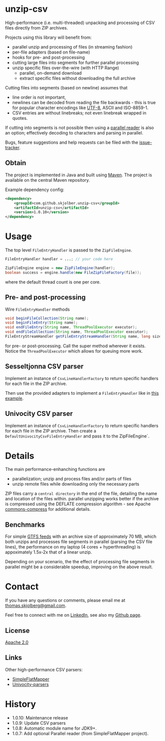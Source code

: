 # unzip-csv
High-performance (i.e. multi-threaded) unpacking and processing of CSV files directly from ZIP archives.

Projects using this library will benefit from:
 * parallel unzip and processing of files (in streaming fashion)
 * per-file adapters (based on file-name)
 * hooks for pre- and post-processing 
 * cutting large files into segments for further parallel processing 
 * unzip specific files over-the-wire (with HTTP Range)
   * parallel, on-demand download
   * extract specific files without downloading the full archive

Cutting files into segments (based on newline) assumes that 

 * line order is not important,
 * newlines can be decoded from reading the file backwards - this is true for popular character encodings like [UTF-8], ASCII and ISO-8859-1. 
 * CSV entries are without linebreaks; not even linebreak wrapped in quotes.
 
If cutting into segments is not possible then using a [parallel reader](src/main/java/com/github/skjolber/unzip/csv/ParallelReader.java) is also an option; effectively decoding to characters and parsing in parallel.

Bugs, feature suggestions and help requests can be filed with the [issue-tracker].

## Obtain
The project is implemented in Java and built using [Maven]. The project is available on the central Maven repository.

Example dependency config:

```xml
<dependency>
    <groupId>com.github.skjolber.unzip-csv</groupId>
    <artifactId>unzip-csv</artifactId>
    <version>1.0.10</version>
</dependency>
```

# Usage
The top level `FileEntryHandler` is passed to the `ZipFileEngine`. 


```java
FileEntryHandler handler = ...; // your code here

ZipFileEngine engine = new ZipFileEngine(handler);
boolean success = engine.handle(new FileZipFileFactory(file));
```
where the default thread count is one per core.

## Pre- and post-processing
Wire `FileEntryHandler` methods 

```java
void beginFileCollection(String name);
void beginFileEntry(String name);
void endFileEntry(String name, ThreadPoolExecutor executor);
void endFileCollection(String name, ThreadPoolExecutor executor);
FileEntryStreamHandler getFileEntryStreamHandler(String name, long size, ThreadPoolExecutor executor);
```

for pre- or post-processing. Call the super method wherever it exists. Notice the `ThreadPoolExecutor` which allows for queuing more work.


## Sesseltjonna CSV parser
Implement an instance of `CsvLineHandlerFactory` to return specific handlers for each file in the ZIP archive.

Then use the provided adapters to implement a `FileEntryHandler` like in [this example](src/test/java/com/github/skjolber/unzip/TestSesselTjonnaCsvFileEntryHandler.java). 

## Univocity CSV parser
Implement an instance of `CsvLineHandlerFactory` to return specific handlers for each file in the ZIP archive. Then create a `DefaultUnivocityCsvFileEntryHandler` and pass it to the ZipFileEngine`.

# Details
The main performance-enhanching functions are
 * parallelization; unzip and process files and/or parts of files
 * unzip remote files while downloading only the necessary parts

ZIP files carry a `central directory` in the end of the file, detailing the name and location of the files within. parallel unzipping works better if the archive is compressed using the DEFLATE compression algorithm - see Apache [commons-compress](https://commons.apache.org/proper/commons-compress/zip.html) for additional details.


## Benchmarks
For simple [GTFS feeds] with an archive size of approximately 70 MB, which both unzips and processes file segments in parallel (parsing the CSV file lines), the performance on my laptop (4 cores + hyperthreading) is appoximately 1.5x-2x that of a linear unzip. 

Depending on your scenario, the the effect of processing file segments in parallel might be a considerable speedup, improving on the above result.

# Contact
If you have any questions or comments, please email me at thomas.skjolberg@gmail.com.

Feel free to connect with me on [LinkedIn], see also my [Github page].
## License
[Apache 2.0]

## Links
Other high-performance CSV parsers:

 * [SimpleFlatMapper](https://simpleflatmapper.org/)
 * [Univocity-parsers](https://github.com/uniVocity/univocity-parsers)

# History
 - 1.0.10: Maintenance release 
 - 1.0.9: Update CSV parsers
 - 1.0.8: Automatic module name for JDK9+.
 - 1.0.7: Add optional Parallel reader (from SimpleFlatMapper project).

[GTFS feeds]:			https://www.entur.org/dev/rutedata/
[Apache 2.0]: 			http://www.apache.org/licenses/LICENSE-2.0.html
[issue-tracker]:		https://github.com/skjolber/unzip-csv/issues
[Maven]:				http://maven.apache.org/
[LinkedIn]:				http://lnkd.in/r7PWDz
[Github page]:			https://skjolber.github.io
[UTF-8]:				https://stackoverflow.com/questions/22257486/iterate-backwards-through-a-utf8-multibyte-string

